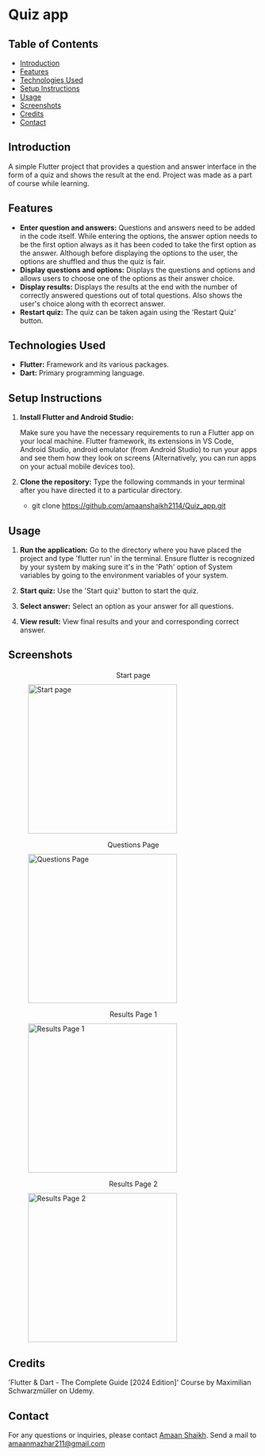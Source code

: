 # Quiz app

## Table of Contents
- [Introduction](#introduction)
- [Features](#features)
- [Technologies Used](#technologies-used)
- [Setup Instructions](#setup-instructions)
- [Usage](#usage)
- [Screenshots](#screenshots)
- [Credits](#credits)
- [Contact](#contact)

## Introduction
A simple Flutter project that provides a question and answer interface in the form of a quiz and shows the result at the end. Project was made as a part of course while learning.

## Features
- **Enter question and answers:** Questions and answers need to be added in the code itself. While entering the options, the answer option needs to be the first option always as it has been coded to take the first option as the answer. Although before displaying the options to the user, the options are shuffled and thus the quiz is fair.
- **Display questions and options:** Displays the questions and options and allows users to choose one of the options as their answer choice.
- **Display results:** Displays the results at the end with the number of correctly answered questions out of total questions. Also shows the user's choice along with th ecorrect answer.
- **Restart quiz:** The quiz can be taken again using the 'Restart Quiz' button.

## Technologies Used
- **Flutter:** Framework and its various packages.
- **Dart:** Primary programming language.

## Setup Instructions
1. **Install Flutter and Android Studio:**
    
    Make sure you have the necessary requirements to run a Flutter app on your local machine. Flutter framework, its extensions in VS Code, Android Studio, android emulator (from Android Studio) to run your apps and see them how they look on screens (Alternatively, you can run apps on your actual mobile devices too).

2. **Clone the repository:**
   Type the following commands in your terminal after you have directed it to a particular directory.
   
   - git clone https://github.com/amaanshaikh2114/Quiz_app.git
    

## Usage
1. **Run the application:**
    Go to the directory where you have placed the project and type 'flutter run' in the terminal. Ensure flutter is recognized by your system by making sure it's in the 'Path' option of System variables by going to the environment variables of your system.
    

2. **Start quiz:**
    Use the 'Start quiz' button to start the quiz.

3. **Select answer:**
    Select an option as your answer for all questions.

4. **View result:**
    View final results and your and corresponding correct answer. 

## Screenshots
<p align="center">
<p align="center" style="margin: 20px;">
  <figure>
    <figcaption align="center">Start page</figcaption>
    <img src="screenshots/start_page.png" alt="Start page" width="300" style="padding-top: 10px;"/>
  </figure>
  
  <figure>
    <figcaption align="center">Questions Page</figcaption>
    <img src="screenshots/questions_page.png" alt="Questions Page" width="300" style="padding-top: 10px;"/>
  </figure>

  <figure>
    <figcaption align="center">Results Page 1</figcaption>
    <img src="screenshots/result_page1.png" alt="Results Page 1" width="300" style="padding-top: 10px;"/>
  </figure>

  <figure>
    <figcaption align="center">Results Page 2</figcaption>
    <img src="screenshots/result_page2.png" alt="Results Page 2" width="300" style="padding-top: 10px;"/>
  </figure>
</p>
</p>

## Credits
'Flutter & Dart - The Complete Guide [2024 Edition]' Course by Maximilian Schwarzmüller on Udemy.

## Contact
For any questions or inquiries, please contact [Amaan Shaikh](mailto:amaanmazhar211@gmail.com). Send a mail to amaanmazhar211@gmail.com

